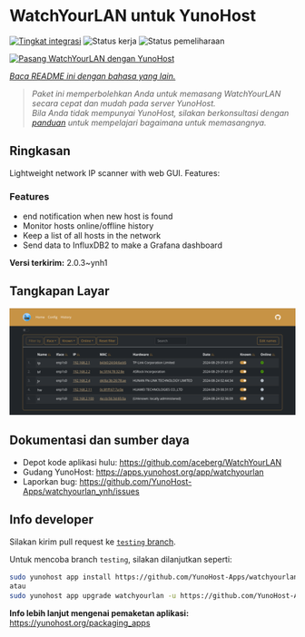 <!--
N.B.: README ini dibuat secara otomatis oleh <https://github.com/YunoHost/apps/tree/master/tools/readme_generator>
Ini TIDAK boleh diedit dengan tangan.
-->

# WatchYourLAN untuk YunoHost

[![Tingkat integrasi](https://dash.yunohost.org/integration/watchyourlan.svg)](https://ci-apps.yunohost.org/ci/apps/watchyourlan/) ![Status kerja](https://ci-apps.yunohost.org/ci/badges/watchyourlan.status.svg) ![Status pemeliharaan](https://ci-apps.yunohost.org/ci/badges/watchyourlan.maintain.svg)

[![Pasang WatchYourLAN dengan YunoHost](https://install-app.yunohost.org/install-with-yunohost.svg)](https://install-app.yunohost.org/?app=watchyourlan)

*[Baca README ini dengan bahasa yang lain.](./ALL_README.md)*

> *Paket ini memperbolehkan Anda untuk memasang WatchYourLAN secara cepat dan mudah pada server YunoHost.*  
> *Bila Anda tidak mempunyai YunoHost, silakan berkonsultasi dengan [panduan](https://yunohost.org/install) untuk mempelajari bagaimana untuk memasangnya.*

## Ringkasan

Lightweight network IP scanner with web GUI. Features:


### Features

- end notification when new host is found
- Monitor hosts online/offline history
- Keep a list of all hosts in the network
- Send data to InfluxDB2 to make a Grafana dashboard


**Versi terkirim:** 2.0.3~ynh1

## Tangkapan Layar

![Tangkapan Layar pada WatchYourLAN](./doc/screenshots/Screenshot.png)

## Dokumentasi dan sumber daya

- Depot kode aplikasi hulu: <https://github.com/aceberg/WatchYourLAN>
- Gudang YunoHost: <https://apps.yunohost.org/app/watchyourlan>
- Laporkan bug: <https://github.com/YunoHost-Apps/watchyourlan_ynh/issues>

## Info developer

Silakan kirim pull request ke [`testing` branch](https://github.com/YunoHost-Apps/watchyourlan_ynh/tree/testing).

Untuk mencoba branch `testing`, silakan dilanjutkan seperti:

```bash
sudo yunohost app install https://github.com/YunoHost-Apps/watchyourlan_ynh/tree/testing --debug
atau
sudo yunohost app upgrade watchyourlan -u https://github.com/YunoHost-Apps/watchyourlan_ynh/tree/testing --debug
```

**Info lebih lanjut mengenai pemaketan aplikasi:** <https://yunohost.org/packaging_apps>

